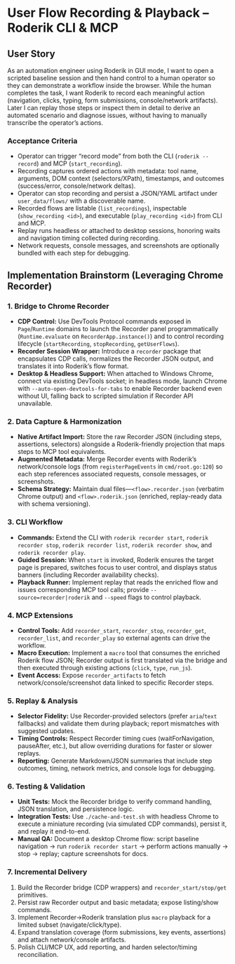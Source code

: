 # User Flow Recording & Playback – Roderik CLI & MCP

## User Story
As an automation engineer using Roderik in GUI mode, I want to open a scripted baseline session and then hand control to a human operator so they can demonstrate a workflow inside the browser. While the human completes the task, I want Roderik to record each meaningful action (navigation, clicks, typing, form submissions, console/network artifacts). Later I can replay those steps or inspect them in detail to derive an automated scenario and diagnose issues, without having to manually transcribe the operator’s actions.

### Acceptance Criteria
- Operator can trigger “record mode” from both the CLI (`roderik --record`) and MCP (`start_recording`).
- Recording captures ordered actions with metadata: tool name, arguments, DOM context (selectors/XPath), timestamps, and outcomes (success/error, console/network deltas).
- Operator can stop recording and persist a JSON/YAML artifact under `user_data/flows/` with a discoverable name.
- Recorded flows are listable (`list_recordings`), inspectable (`show_recording <id>`), and executable (`play_recording <id>`) from CLI and MCP.
- Replay runs headless or attached to desktop sessions, honoring waits and navigation timing collected during recording.
- Network requests, console messages, and screenshots are optionally bundled with each step for debugging.

## Implementation Brainstorm (Leveraging Chrome Recorder)

### 1. Bridge to Chrome Recorder
- **CDP Control:** Use DevTools Protocol commands exposed in `Page`/`Runtime` domains to launch the Recorder panel programmatically (`Runtime.evaluate` on `RecorderApp.instance()`) and to control recording lifecycle (`startRecording`, `stopRecording`, `getUserFlows`).
- **Recorder Session Wrapper:** Introduce a `recorder` package that encapsulates CDP calls, normalizes the Recorder JSON output, and translates it into Roderik’s flow format.
- **Desktop & Headless Support:** When attached to Windows Chrome, connect via existing DevTools socket; in headless mode, launch Chrome with `--auto-open-devtools-for-tabs` to enable Recorder backend even without UI, falling back to scripted simulation if Recorder API unavailable.

### 2. Data Capture & Harmonization
- **Native Artifact Import:** Store the raw Recorder JSON (including steps, assertions, selectors) alongside a Roderik-friendly projection that maps steps to MCP tool equivalents.
- **Augmented Metadata:** Merge Recorder events with Roderik’s network/console logs (from `registerPageEvents` in `cmd/root.go:120`) so each step references associated requests, console messages, or screenshots.
- **Schema Strategy:** Maintain dual files—`<flow>.recorder.json` (verbatim Chrome output) and `<flow>.roderik.json` (enriched, replay-ready data with schema versioning).

### 3. CLI Workflow
- **Commands:** Extend the CLI with `roderik recorder start`, `roderik recorder stop`, `roderik recorder list`, `roderik recorder show`, and `roderik recorder play`.
- **Guided Session:** When `start` is invoked, Roderik ensures the target page is prepared, switches focus to user control, and displays status banners (including Recorder availability checks).
- **Playback Runner:** Implement replay that reads the enriched flow and issues corresponding MCP tool calls; provide `--source=recorder|roderik` and `--speed` flags to control playback.

### 4. MCP Extensions
- **Control Tools:** Add `recorder_start`, `recorder_stop`, `recorder_get`, `recorder_list`, and `recorder_play` so external agents can drive the workflow.
- **Macro Execution:** Implement a `macro` tool that consumes the enriched Roderik flow JSON; Recorder output is first translated via the bridge and then executed through existing actions (`click`, `type`, `run_js`).
- **Event Access:** Expose `recorder_artifacts` to fetch network/console/screenshot data linked to specific Recorder steps.

### 5. Replay & Analysis
- **Selector Fidelity:** Use Recorder-provided selectors (prefer `aria`/`text` fallbacks) and validate them during playback; report mismatches with suggested updates.
- **Timing Controls:** Respect Recorder timing cues (waitForNavigation, pauseAfter, etc.), but allow overriding durations for faster or slower replays.
- **Reporting:** Generate Markdown/JSON summaries that include step outcomes, timing, network metrics, and console logs for debugging.

### 6. Testing & Validation
- **Unit Tests:** Mock the Recorder bridge to verify command handling, JSON translation, and persistence logic.
- **Integration Tests:** Use `./cache-and-test.sh` with headless Chrome to execute a miniature recording (via simulated CDP commands), persist it, and replay it end-to-end.
- **Manual QA:** Document a desktop Chrome flow: script baseline navigation → run `roderik recorder start` → perform actions manually → stop → replay; capture screenshots for docs.

### 7. Incremental Delivery
1. Build the Recorder bridge (CDP wrappers) and `recorder_start/stop/get` primitives.
2. Persist raw Recorder output and basic metadata; expose listing/show commands.
3. Implement Recorder→Roderik translation plus `macro` playback for a limited subset (navigate/click/type).
4. Expand translation coverage (form submissions, key events, assertions) and attach network/console artifacts.
5. Polish CLI/MCP UX, add reporting, and harden selector/timing reconciliation.
